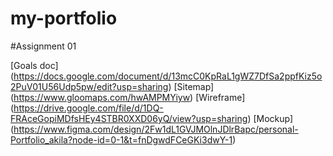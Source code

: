 # my-portfolio

#Assignment 01

[Goals doc] (https://docs.google.com/document/d/13mcC0KpRaL1gWZ7DfSa2ppfKiz5o2PuV01U56Udp5pw/edit?usp=sharing)
[Sitemap] (https://www.gloomaps.com/hwAMPMYiyw)
[Wireframe] (https://drive.google.com/file/d/1DQ-FRAceGopiMDfsHEy4STBR0XXD06yQ/view?usp=sharing)
[Mockup] (https://www.figma.com/design/2Fw1dL1GVJMOlnJDlrBapc/personal-Portfolio_akila?node-id=0-1&t=fnDgwdFCeGKi3dwY-1)

